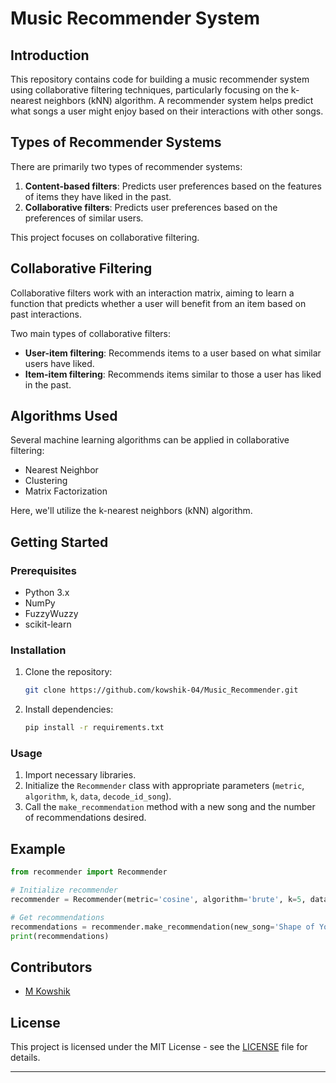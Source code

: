 # Music Recommender System

## Introduction
This repository contains code for building a music recommender system using collaborative filtering techniques, particularly focusing on the k-nearest neighbors (kNN) algorithm. A recommender system helps predict what songs a user might enjoy based on their interactions with other songs.

## Types of Recommender Systems
There are primarily two types of recommender systems:

1. **Content-based filters**: Predicts user preferences based on the features of items they have liked in the past.
2. **Collaborative filters**: Predicts user preferences based on the preferences of similar users.

This project focuses on collaborative filtering.

## Collaborative Filtering
Collaborative filters work with an interaction matrix, aiming to learn a function that predicts whether a user will benefit from an item based on past interactions.

Two main types of collaborative filters:
- **User-item filtering**: Recommends items to a user based on what similar users have liked.
- **Item-item filtering**: Recommends items similar to those a user has liked in the past.

## Algorithms Used
Several machine learning algorithms can be applied in collaborative filtering:
- Nearest Neighbor
- Clustering
- Matrix Factorization

Here, we'll utilize the k-nearest neighbors (kNN) algorithm.

## Getting Started
### Prerequisites
- Python 3.x
- NumPy
- FuzzyWuzzy
- scikit-learn

### Installation
1. Clone the repository:
   ```bash
   git clone https://github.com/kowshik-04/Music_Recommender.git
   ```
2. Install dependencies:
   ```bash
   pip install -r requirements.txt
   ```

### Usage
1. Import necessary libraries.
2. Initialize the `Recommender` class with appropriate parameters (`metric`, `algorithm`, `k`, `data`, `decode_id_song`).
3. Call the `make_recommendation` method with a new song and the number of recommendations desired.

## Example
```python
from recommender import Recommender

# Initialize recommender
recommender = Recommender(metric='cosine', algorithm='brute', k=5, data=data, decode_id_song=decode_id_song)

# Get recommendations
recommendations = recommender.make_recommendation(new_song='Shape of You', n_recommendations=10)
print(recommendations)
```

## Contributors
- [M Kowshik](https://github.com/kowshik-04)

## License
This project is licensed under the MIT License - see the [LICENSE](LICENSE) file for details.

---
